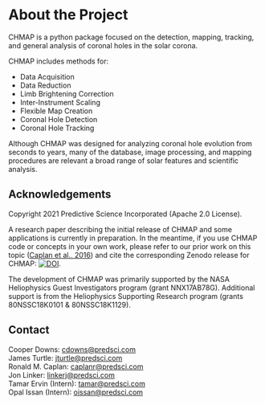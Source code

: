 # About the Project

CHMAP is a python package focused on the detection, mapping, tracking, and
general analysis of coronal holes in the solar corona.

CHMAP includes methods for:

- Data Acquisition
- Data Reduction
- Limb Brightening Correction
- Inter-Instrument Scaling
- Flexible Map Creation
- Coronal Hole Detection
- Coronal Hole Tracking

Although CHMAP was designed for analyzing coronal hole evolution from seconds to
years, many of the database, image processing, and mapping procedures are
relevant a broad range of solar features and scientific analysis.

## Acknowledgements

Copyright 2021 Predictive Science Incorporated (Apache 2.0 License).

A research paper describing the initial release of CHMAP and some applications
is currently in preparation. In the meantime, if you use CHMAP code or concepts
in your own work, please refer to our prior work on this topic 
([Caplan et al., 2016](http://adsabs.harvard.edu/abs/2016ApJ...823...53C)) and cite
the corresponding Zenodo release for CHMAP: [![DOI](https://zenodo.org/badge/DOI/10.5281/zenodo.5039439.svg)](https://doi.org/10.5281/zenodo.5039439).

The development of CHMAP was primarily supported by the NASA Heliophysics Guest
Investigators program (grant NNX17AB78G). Additional support is from the
Heliophysics Supporting Research program (grants 80NSSC18K0101 & 80NSSC18K1129).


## Contact
Cooper Downs: cdowns@predsci.com  
James Turtle: jturtle@predsci.com   
Ronald M. Caplan: caplanr@predsci.com   
Jon Linker: linkerj@predsci.com  
Tamar Ervin (Intern): tamar@predsci.com  
Opal Issan (Intern): oissan@predsci.com
